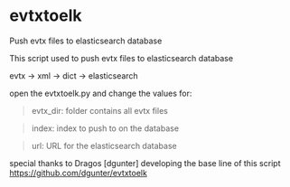 # evtxtoelk
Push evtx files to elasticsearch database


This script used to push evtx files to elasticsearch database

evtx -> xml -> dict -> elasticsearch

open the evtxtoelk.py and change the values for:

> evtx_dir: folder contains all evtx files

> index: index to push to on the database

> url: URL for the elasticsearch database

special thanks to Dragos [dgunter] developing the base line of this script
https://github.com/dgunter/evtxtoelk
